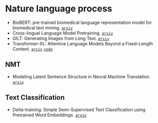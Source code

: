 # Nature language process

- BioBERT: pre-trained biomedical language representation model for biomedical text mining. [`arxiv`](https://arxiv.org/abs/1901.08746)
- Cross-lingual Language Model Pretraining. [`arxiv`](https://arxiv.org/abs/1901.07291)
- GILT: Generating Images from Long Text. [`arxiv`](https://arxiv.org/abs/1901.02404)
- Transformer-XL: Attentive Language Models Beyond a Fixed-Length Context. [`arxiv`](https://arxiv.org/abs/1901.02860) [`code`](https://github.com/kimiyoung/transformer-xl)

## NMT

- Modeling Latent Sentence Structure in Neural Machine Translation. [`arxiv`](https://arxiv.org/abs/1901.06436)

## Text Classification

- Delta-training: Simple Semi-Supervised Text Classification using Pretrained Word Embeddings. [`arxiv`](https://arxiv.org/abs/1901.07651)
